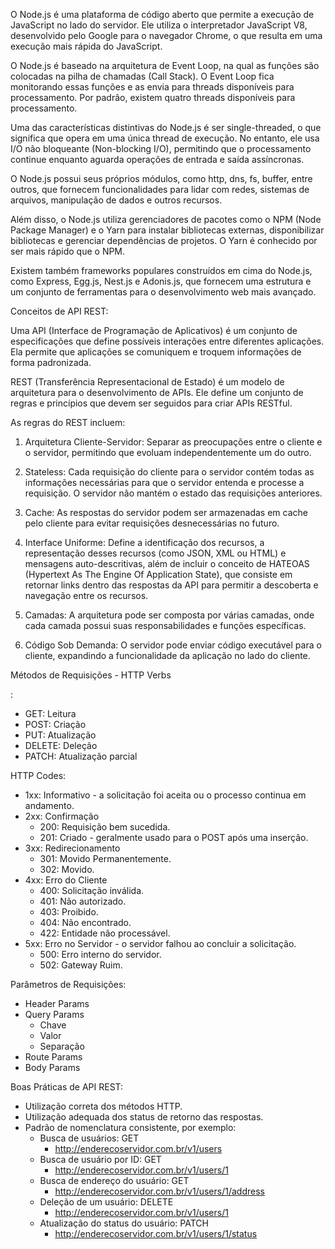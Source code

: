 O Node.js é uma plataforma de código aberto que permite a execução de JavaScript no lado do servidor. Ele utiliza o interpretador JavaScript V8, desenvolvido pelo Google para o navegador Chrome, o que resulta em uma execução mais rápida do JavaScript.

O Node.js é baseado na arquitetura de Event Loop, na qual as funções são colocadas na pilha de chamadas (Call Stack). O Event Loop fica monitorando essas funções e as envia para threads disponíveis para processamento. Por padrão, existem quatro threads disponíveis para processamento.

Uma das características distintivas do Node.js é ser single-threaded, o que significa que opera em uma única thread de execução. No entanto, ele usa I/O não bloqueante (Non-blocking I/O), permitindo que o processamento continue enquanto aguarda operações de entrada e saída assíncronas.

O Node.js possui seus próprios módulos, como http, dns, fs, buffer, entre outros, que fornecem funcionalidades para lidar com redes, sistemas de arquivos, manipulação de dados e outros recursos.

Além disso, o Node.js utiliza gerenciadores de pacotes como o NPM (Node Package Manager) e o Yarn para instalar bibliotecas externas, disponibilizar bibliotecas e gerenciar dependências de projetos. O Yarn é conhecido por ser mais rápido que o NPM.

Existem também frameworks populares construídos em cima do Node.js, como Express, Egg.js, Nest.js e Adonis.js, que fornecem uma estrutura e um conjunto de ferramentas para o desenvolvimento web mais avançado.

Conceitos de API REST:

Uma API (Interface de Programação de Aplicativos) é um conjunto de especificações que define possíveis interações entre diferentes aplicações. Ela permite que aplicações se comuniquem e troquem informações de forma padronizada.

REST (Transferência Representacional de Estado) é um modelo de arquitetura para o desenvolvimento de APIs. Ele define um conjunto de regras e princípios que devem ser seguidos para criar APIs RESTful.

As regras do REST incluem:

1. Arquitetura Cliente-Servidor: Separar as preocupações entre o cliente e o servidor, permitindo que evoluam independentemente um do outro.

2. Stateless: Cada requisição do cliente para o servidor contém todas as informações necessárias para que o servidor entenda e processe a requisição. O servidor não mantém o estado das requisições anteriores.

3. Cache: As respostas do servidor podem ser armazenadas em cache pelo cliente para evitar requisições desnecessárias no futuro.

4. Interface Uniforme: Define a identificação dos recursos, a representação desses recursos (como JSON, XML ou HTML) e mensagens auto-descritivas, além de incluir o conceito de HATEOAS (Hypertext As The Engine Of Application State), que consiste em retornar links dentro das respostas da API para permitir a descoberta e navegação entre os recursos.

5. Camadas: A arquitetura pode ser composta por várias camadas, onde cada camada possui suas responsabilidades e funções específicas.

6. Código Sob Demanda: O servidor pode enviar código executável para o cliente, expandindo a funcionalidade da aplicação no lado do cliente.

Métodos de Requisições - HTTP Verbs

:
- GET: Leitura
- POST: Criação
- PUT: Atualização
- DELETE: Deleção
- PATCH: Atualização parcial

HTTP Codes:
- 1xx: Informativo - a solicitação foi aceita ou o processo continua em andamento.
- 2xx: Confirmação
  - 200: Requisição bem sucedida.
  - 201: Criado - geralmente usado para o POST após uma inserção.
- 3xx: Redirecionamento
  - 301: Movido Permanentemente.
  - 302: Movido.
- 4xx: Erro do Cliente
  - 400: Solicitação inválida.
  - 401: Não autorizado.
  - 403: Proibido.
  - 404: Não encontrado.
  - 422: Entidade não processável.
- 5xx: Erro no Servidor - o servidor falhou ao concluir a solicitação.
  - 500: Erro interno do servidor.
  - 502: Gateway Ruim.

Parâmetros de Requisições:
- Header Params
- Query Params
  - Chave
  - Valor
  - Separação
- Route Params
- Body Params

Boas Práticas de API REST:
- Utilização correta dos métodos HTTP.
- Utilização adequada dos status de retorno das respostas.
- Padrão de nomenclatura consistente, por exemplo:
  - Busca de usuários: GET
    - http://enderecoservidor.com.br/v1/users
  - Busca de usuário por ID: GET
    - http://enderecoservidor.com.br/v1/users/1
  - Busca de endereço do usuário: GET
    - http://enderecoservidor.com.br/v1/users/1/address
  - Deleção de um usuário: DELETE
    - http://enderecoservidor.com.br/v1/users/1
  - Atualização do status do usuário: PATCH
    - http://enderecoservidor.com.br/v1/users/1/status